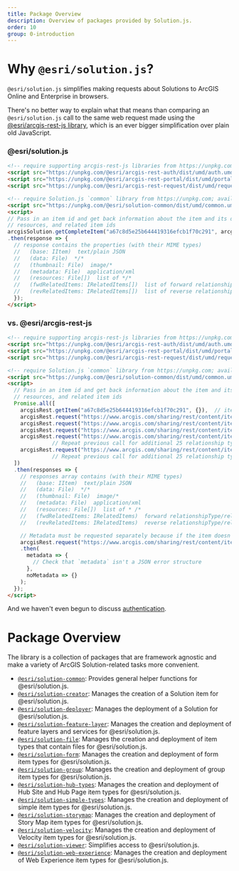 ```yaml
---
title: Package Overview
description: Overview of packages provided by Solution.js.
order: 10
group: 0-introduction
---
```


# Why `@esri/solution.js`?

`@esri/solution.js` simplifies making requests about Solutions to ArcGIS Online and Enterprise in browsers.

There's no better way to explain what that means than comparing an `@esri/solution.js` call to the same web request made using the [@esri/arcgis-rest-js library](https://esri.github.io/arcgis-rest-js/), which is an ever bigger simplification over plain old JavaScript.

### @esri/solution.js

```html
<!-- require supporting arcgis-rest-js libraries from https://unpkg.com; available via arcgisRest global -->
<script src="https://unpkg.com/@esri/arcgis-rest-auth/dist/umd/auth.umd.min.js"></script>
<script src="https://unpkg.com/@esri/arcgis-rest-portal/dist/umd/portal.umd.min.js"></script>
<script src="https://unpkg.com/@esri/arcgis-rest-request/dist/umd/request.umd.min.js"></script>

<!-- require Solution.js `common` library from https://unpkg.com; available via arcgisSolution global -->
<script src="https://unpkg.com/@esri/solution-common/dist/umd/common.umd.min.js"></script>
<script>
// Pass in an item id and get back information about the item and its data, thumbnail, metadata,
// resources, and related item ids
arcgisSolution.getCompleteItem("a67c8d5e25b644419316efcb1f70c291", arcgisSolution.getUserSession())
.then(response => {
  // response contains the properties (with their MIME types)
  //   (base: IItem)  text/plain JSON
  //   (data: File)  */*
  //   (thumbnail: File)  image/*
  //   (metadata: File)  application/xml
  //   (resources: File[])  list of */*
  //   (fwdRelatedItems: IRelatedItems[])  list of forward relationshipType/relatedItems[] pairs
  //   (revRelatedItems: IRelatedItems[])  list of reverse relationshipType/relatedItems[] pairs
  });
</script>
```

### vs. @esri/arcgis-rest-js

```html
<!-- require supporting arcgis-rest-js libraries from https://unpkg.com; available via arcgisRest global -->
<script src="https://unpkg.com/@esri/arcgis-rest-auth/dist/umd/auth.umd.min.js"></script>
<script src="https://unpkg.com/@esri/arcgis-rest-portal/dist/umd/portal.umd.min.js"></script>
<script src="https://unpkg.com/@esri/arcgis-rest-request/dist/umd/request.umd.min.js"></script>

<!-- require Solution.js `common` library from https://unpkg.com; available via arcgisSolution global -->
<script src="https://unpkg.com/@esri/solution-common/dist/umd/common.umd.min.js"></script>
<script>
  // Pass in an item id and get back information about the item and its data, thumbnail, metadata,
  // resources, and related item ids
  Promise.all([
    arcgisRest.getItem("a67c8d5e25b644419316efcb1f70c291", {}),  // item
    arcgisRest.request("https://www.arcgis.com/sharing/rest/content/items/a67c8d5e25b644419316efcb1f70c291/data", {}),  // data
    arcgisRest.request("https://www.arcgis.com/sharing/rest/content/items/a67c8d5e25b644419316efcb1f70c291/info/thumbnail/ago_downloaded.jpg", {rawResponse: true}),  // thumbnail
    arcgisRest.request("https://www.arcgis.com/sharing/rest/content/items/a67c8d5e25b644419316efcb1f70c291/resources", {rawResponse: true}),  // resources
    arcgisRest.request("https://www.arcgis.com/sharing/rest/content/items/a67c8d5e25b644419316efcb1f70c291/relatedItems?f=json&direction=forward&relationshipType=APIKey2Item", {}),  // related items in forward direction
              // Repeat previous call for additional 25 relationship types
    arcgisRest.request("https://www.arcgis.com/sharing/rest/content/items/a67c8d5e25b644419316efcb1f70c291/relatedItems?f=json&direction=reverse&relationshipType=APIKey2Item", {})  // related items in reverse direction
              // Repeat previous call for additional 25 relationship types
  ])
  .then(responses => {
    // responses array contains (with their MIME types)
    //   (base: IItem)  text/plain JSON
    //   (data: File)  */*
    //   (thumbnail: File)  image/*
    //   (metadata: File)  application/xml
    //   (resources: File[])  list of * /*
    //   (fwdRelatedItems: IRelatedItems)  forward relationshipType/relatedItems[] pairs for APIKey2Item
    //   (revRelatedItems: IRelatedItems)  reverse relationshipType/relatedItems[] pairs for APIKey2Item

    // Metadata must be requested separately because if the item doesn't contain metadata, an ignorable error might be thrown
    arcgisRest.request("https://www.arcgis.com/sharing/rest/content/items/a67c8d5e25b644419316efcb1f70c291/info/metadata/metadata.xml", {rawResponse: true})
    .then(
      metadata => {
        // Check that `metadata` isn't a JSON error structure
      },
      noMetadata => {}
    );
  });
</script>
```

And we haven't even begun to discuss [authentication](../browser-authentication/).


# Package Overview

The library is a collection of packages that are framework agnostic and make a variety of ArcGIS Solution-related tasks more convenient.

* [`@esri/solution-common`](https://github.com/Esri/solution.js/tree/master/packages/common): Provides general helper functions for @esri/solution.js.
* [`@esri/solution-creator`](https://github.com/Esri/solution.js/tree/master/packages/creator): Manages the creation of a Solution item for @esri/solution.js.
* [`@esri/solution-deployer`](https://github.com/Esri/solution.js/tree/master/packages/deployer): Manages the deployment of a Solution for @esri/solution.js.
* [`@esri/solution-feature-layer`](https://github.com/Esri/solution.js/tree/master/packages/feature-layer): Manages the creation and deployment of feature layers and services for @esri/solution.js.
* [`@esri/solution-file`](https://github.com/Esri/solution.js/tree/master/packages/file): Manages the creation and deployment of item types that contain files for @esri/solution.js.
* [`@esri/solution-form`](https://github.com/Esri/solution.js/tree/master/packages/form): Manages the creation and deployment of form item types for @esri/solution.js.
* [`@esri/solution-group`](https://github.com/Esri/solution.js/tree/master/packages/group): Manages the creation and deployment of group item types for @esri/solution.js.
* [`@esri/solution-hub-types`](https://github.com/Esri/solution.js/tree/master/packages/hub-types): Manages the creation and deployment of Hub Site and Hub Page item types for @esri/solution.js.
* [`@esri/solution-simple-types`](https://github.com/Esri/solution.js/tree/master/packages/simple-types): Manages the creation and deployment of simple item types for @esri/solution.js.
* [`@esri/solution-storymap`](https://github.com/Esri/solution.js/tree/master/packages/storymap): Manages the creation and deployment of Story Map item types for @esri/solution.js.
* [`@esri/solution-velocity`](https://github.com/Esri/solution.js/tree/master/packages/velocity): Manages the creation and deployment of Velocity item types for @esri/solution.js.
* [`@esri/solution-viewer`](https://github.com/Esri/solution.js/tree/master/packages/viewer): Simplifies access to @esri/solution.js.
* [`@esri/solution-web-experience`](https://github.com/Esri/solution.js/tree/master/packages/web-experience): Manages the creation and deployment of Web Experience item types for @esri/solution.js.
